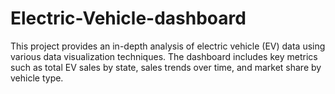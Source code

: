# Electric-Vehicle-dashboard
This project provides an in-depth analysis of electric vehicle (EV) data using various data visualization techniques. The dashboard includes key metrics such as total EV sales by state, sales trends over time, and market share by vehicle type.
